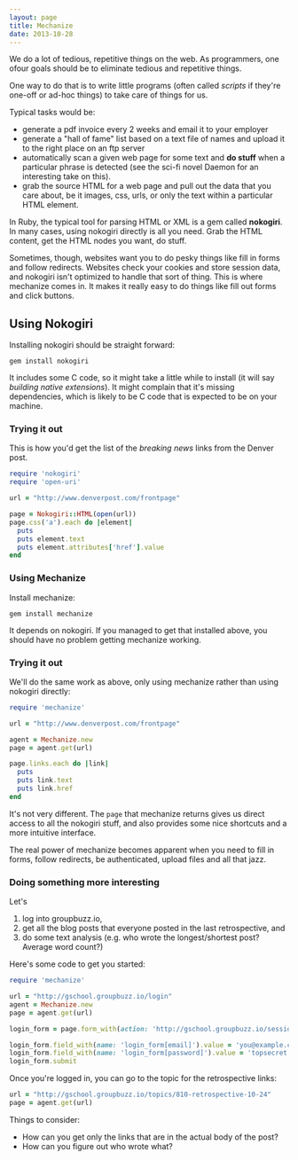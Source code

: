 ```yaml
---
layout: page
title: Mechanize
date: 2013-10-28
---
```


We do a lot of tedious, repetitive things on the web. As programmers, one ofour goals should be to eliminate tedious and repetitive things.

One way to do that is to write little programs (often called _scripts_ if they're one-off or ad-hoc things) to take care of things for us.

Typical tasks would be:

* generate a pdf invoice every 2 weeks and email it to your employer
* generate a "hall of fame" list based on a text file of names and upload it to the right place on an ftp server
* automatically scan a given web page for some text and **do stuff** when a particular phrase is detected (see the sci-fi novel Daemon for an interesting take on this).
* grab the source HTML for a web page and pull out the data that you care about, be it images, css, urls, or only the text within a particular HTML element.

In Ruby, the typical tool for parsing HTML or XML is a gem called **nokogiri**. In many cases, using nokogiri directly is all you need. Grab the HTML content, get the HTML nodes you want, do stuff.

Sometimes, though, websites want you to do pesky things like fill in forms and follow redirects. Websites check your cookies and store session data, and nokogiri isn't optimized to handle that sort of thing. This is where mechanize comes in. It makes it really easy to do things like fill out forms and click buttons.

## Using Nokogiri

Installing nokogiri should be straight forward:

```plain
gem install nokogiri
```

It includes some C code, so it might take a little while to install (it will say _building native extensions_). It might complain that it's missing dependencies, which is likely to be C code that is expected to be on your machine.

### Trying it out

This is how you'd get the list of the _breaking news_ links from the Denver post.

```ruby
require 'nokogiri'
require 'open-uri'

url = "http://www.denverpost.com/frontpage"

page = Nokogiri::HTML(open(url))
page.css('a').each do |element|
  puts
  puts element.text
  puts element.attributes['href'].value
end
```

### Using Mechanize

Install mechanize:

```plain
gem install mechanize
```

It depends on nokogiri. If you managed to get that installed above, you should have no problem getting mechanize working.

### Trying it out

We'll do the same work as above, only using mechanize rather than using nokogiri directly:

```ruby
require 'mechanize'

url = "http://www.denverpost.com/frontpage"

agent = Mechanize.new
page = agent.get(url)

page.links.each do |link|
  puts
  puts link.text
  puts link.href
end
```

It's not very different. The `page` that mechanize returns gives us direct access to all the nokogiri stuff, and also provides some nice shortcuts and a more intuitive interface.

The real power of mechanize becomes apparent when you need to fill in forms, follow redirects, be authenticated, upload files and all that jazz.


### Doing something more interesting

Let's

1. log into groupbuzz.io,
2. get all the blog posts that everyone posted in the last retrospective, and
3. do some text analysis (e.g. who wrote the longest/shortest post? Average word count?)

Here's some code to get you started:

```ruby
require 'mechanize'

url = "http://gschool.groupbuzz.io/login"
agent = Mechanize.new
page = agent.get(url)

login_form = page.form_with(action: 'http://gschool.groupbuzz.io/sessions')

login_form.field_with(name: 'login_form[email]').value = 'you@example.com'
login_form.field_with(name: 'login_form[password]').value = 'topsecret'
login_form.submit
```

Once you're logged in, you can go to the topic for the retrospective links:

```ruby
url = "http://gschool.groupbuzz.io/topics/810-retrospective-10-24"
page = agent.get(url)
```

Things to consider:

* How can you get only the links that are in the actual body of the post?
* How can you figure out who wrote what?

